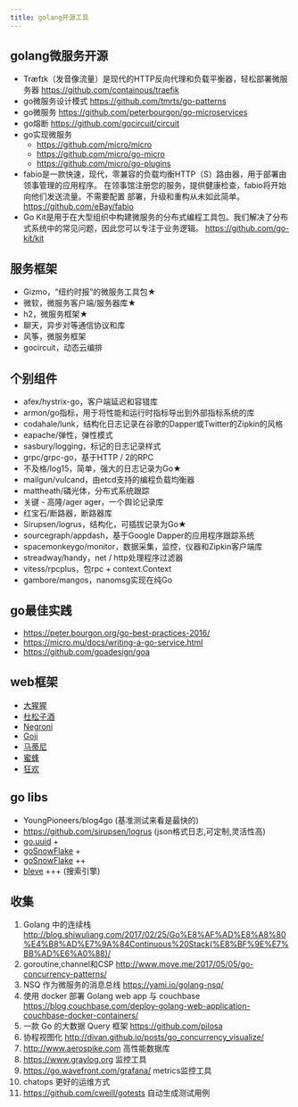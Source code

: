 ```yaml
---
title: golang开源工具
---
```


## golang微服务开源

- Træfɪk（发音像流量）是现代的HTTP反向代理和负载平衡器，轻松部署微服务器 https://github.com/containous/traefik
- go微服务设计模式
  https://github.com/tmrts/go-patterns
- go微服务
  https://github.com/peterbourgon/go-microservices
- go熔断
  https://github.com/gocircuit/circuit
- go实现微服务
  - https://github.com/micro/micro
  - https://github.com/micro/go-micro
  - https://github.com/micro/go-plugins
- fabio是一款快速，现代，零兼容的负载均衡HTTP（S）路由器，用于部署由领事管理的应用程序。
  在领事馆注册您的服务，提供健康检查，fabio将开始向他们发送流量。不需要配置 部署，升级和重构从未如此简单。
  https://github.com/eBay/fabio
- Go Kit是用于在大型组织中构建微服务的分布式编程工具包。我们解决了分布式系统中的常见问题，因此您可以专注于业务逻辑。
  https://github.com/go-kit/kit

## 服务框架

- Gizmo，“纽约时报”的微服务工具包★
- 微软，微服务客户端/服务器库★
- h2，微服务框架★
- 聊天，异步对等通信协议和库
- 风筝，微服务框架
- gocircuit，动态云编排

## 个别组件

- afex/hystrix-go，客户端延迟和容错库
- armon/go指标，用于将性能和运行时指标导出到外部指标系统的库
- codahale/lunk，结构化日志记录在谷歌的Dapper或Twitter的Zipkin的风格
- eapache/弹性，弹性模式
- sasbury/logging，标记的日志记录样式
- grpc/grpc-go，基于HTTP / 2的RPC
- 不及格/log15，简单，强大的日志记录为Go★
- mailgun/vulcand，由etcd支持的编程负载均衡器
- mattheath/磷光体，分布式系统跟踪
- 关键 - 高隆/ager ager，一个舆论记录库
- 红宝石/断路器，断路器库
- Sirupsen/logrus，结构化，可插拔记录为Go★
- sourcegraph/appdash，基于Google Dapper的应用程序跟踪系统
- spacemonkeygo/monitor，数据采集，监控，仪器和Zipkin客户端库
- streadway/handy，net / http处理程序过滤器
- vitess/rpcplus，包rpc + context.Context
- gambore/mangos，nanomsg实现在纯Go

## go最佳实践

- https://peter.bourgon.org/go-best-practices-2016/
- https://micro.mu/docs/writing-a-go-service.html
- https://github.com/goadesign/goa

## web框架

- [大猩猩](http://www.gorillatoolkit.org/)
- [杜松子酒](https://gin-gonic.github.io/gin/)
- [Negroni](https://github.com/codegangsta/negroni)
- [Goji](https://github.com/zenazn/goji)
- [马蒂尼](https://github.com/go-martini/martini)
- [蜜蜂](http://beego.me/)
- [狂欢](https://revel.github.io/) 

## go libs

- YoungPioneers/blog4go (基准测试来看是最快的)
- https://github.com/sirupsen/logrus (json格式日志,可定制,灵活性高)
- [go.uuid](https://github.com/satori/go.uuid) +
- [goSnowFlake](https://github.com/zheng-ji/goSnowFlake) +
- [goSnowFlake](https://github.com/bwmarrin/snowflake) ++
- [bleve](https://github.com/blevesearch/bleve) +++ (搜索引擎)

## 收集

1. Golang 中的连续栈 http://blog.shiwuliang.com/2017/02/25/Go%E8%AF%AD%E8%A8%80%E4%B8%AD%E7%9A%84Continuous%20Stack(%E8%BF%9E%E7%BB%AD%E6%A0%88)/
2. goroutine,channel和CSP http://www.moye.me/2017/05/05/go-concurrency-patterns/
3. NSQ 作为微服务的消息总线 https://yami.io/golang-nsq/
4. 使用 docker 部署 Golang web app 与 couchbase https://blog.couchbase.com/deploy-golang-web-application-couchbase-docker-containers/
5. 一款 Go 的大数据 Query 框架 https://github.com/pilosa
6. 协程视图化 http://divan.github.io/posts/go_concurrency_visualize/ 
7. http://www.aerospike.com 高性能数据库
8. https://www.graylog.org 监控工具
9. https://go.wavefront.com/grafana/ metrics监控工具
10. chatops 更好的运维方式
11. https://github.com/cweill/gotests 自动生成测试用例